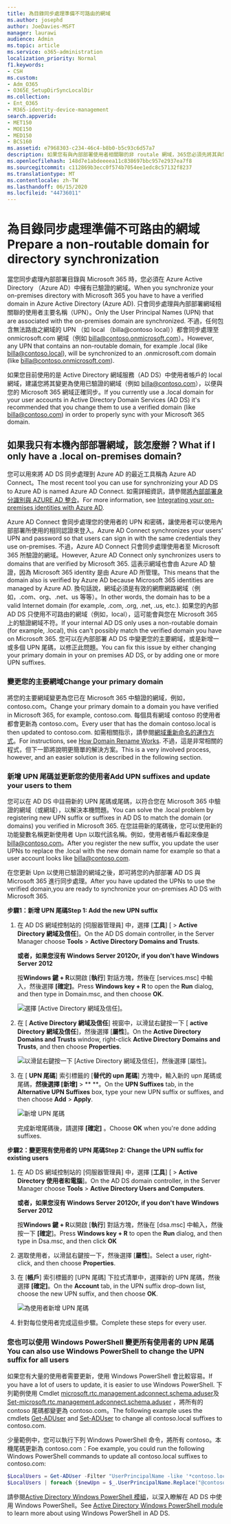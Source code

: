 ```yaml
---
title: 為目錄同步處理準備不可路由的網域
ms.author: josephd
author: JoeDavies-MSFT
manager: laurawi
audience: Admin
ms.topic: article
ms.service: o365-administration
localization_priority: Normal
f1.keywords:
- CSH
ms.custom:
- Adm_O365
- O365E_SetupDirSyncLocalDir
ms.collection:
- Ent_O365
- M365-identity-device-management
search.appverid:
- MET150
- MOE150
- MED150
- BCS160
ms.assetid: e7968303-c234-46c4-b8b0-b5c93c6d57a7
description: 如果您有與內部部署使用者相關聯的非 routale 網域，365您必須先將其與您的內部部署使用者相關聯，再瞭解如何進行。
ms.openlocfilehash: 148d7e1abdeeeea11c838697bbc957e2937ea7f8
ms.sourcegitcommit: c112869b3ecc0f574b7054ee1edc8c57132f8237
ms.translationtype: MT
ms.contentlocale: zh-TW
ms.lasthandoff: 06/15/2020
ms.locfileid: "44736011"
---
```

# <a name="prepare-a-non-routable-domain-for-directory-synchronization"></a><span data-ttu-id="ff9e5-103">為目錄同步處理準備不可路由的網域</span><span class="sxs-lookup"><span data-stu-id="ff9e5-103">Prepare a non-routable domain for directory synchronization</span></span>
<span data-ttu-id="ff9e5-104">當您同步處理內部部署目錄與 Microsoft 365 時，您必須在 Azure Active Directory （Azure AD）中擁有已驗證的網域。</span><span class="sxs-lookup"><span data-stu-id="ff9e5-104">When you synchronize your on-premises directory with Microsoft 365 you have to have a verified domain in Azure Active Directory (Azure AD).</span></span> <span data-ttu-id="ff9e5-105">只會同步處理與內部部署網域相關聯的使用者主要名稱（UPN）。</span><span class="sxs-lookup"><span data-stu-id="ff9e5-105">Only the User Principal Names (UPN) that are associated with the on-premises domain are synchronized.</span></span> <span data-ttu-id="ff9e5-106">不過，任何包含無法路由之網域的 UPN （如 local （billa@contoso local））都會同步處理至 onmicrosoft.com 網域（例如 billa@contoso.onmicrosoft.com）。</span><span class="sxs-lookup"><span data-stu-id="ff9e5-106">However, any UPN that contains an non-routable domain, for example .local (like billa@contoso.local), will be synchronized to an .onmicrosoft.com domain (like billa@contoso.onmicrosoft.com).</span></span> 

<span data-ttu-id="ff9e5-107">如果您目前使用的是 Active Directory 網域服務（AD DS）中使用者帳戶的 local 網域，建議您將其變更為使用已驗證的網域（例如 billa@contoso.com），以便與您的 Microsoft 365 網域正確同步。</span><span class="sxs-lookup"><span data-stu-id="ff9e5-107">If you currently use a .local domain for your user accounts in Active Directory Domain Services (AD DS) it's recommended that you change them to use a verified domain (like billa@contoso.com) in order to properly sync with your Microsoft 365 domain.</span></span>
  
## <a name="what-if-i-only-have-a-local-on-premises-domain"></a><span data-ttu-id="ff9e5-108">如果我只有本機內部部署網域，該怎麼辦？</span><span class="sxs-lookup"><span data-stu-id="ff9e5-108">What if I only have a .local on-premises domain?</span></span>

<span data-ttu-id="ff9e5-109">您可以用來將 AD DS 同步處理到 Azure AD 的最近工具稱為 Azure AD Connect。</span><span class="sxs-lookup"><span data-stu-id="ff9e5-109">The most recent tool you can use for synchronizing your AD DS to Azure AD is named Azure AD Connect.</span></span> <span data-ttu-id="ff9e5-110">如需詳細資訊，請參閱[將內部部署身分識別與 AZURE AD 整合](https://docs.microsoft.com/azure/architecture/reference-architectures/identity/azure-ad)。</span><span class="sxs-lookup"><span data-stu-id="ff9e5-110">For more information, see [Integrating your on-premises identities with Azure AD](https://docs.microsoft.com/azure/architecture/reference-architectures/identity/azure-ad).</span></span>
  
<span data-ttu-id="ff9e5-111">Azure AD Connect 會同步處理您的使用者的 UPN 和密碼，讓使用者可以使用內部部署所使用的相同認證來登入。</span><span class="sxs-lookup"><span data-stu-id="ff9e5-111">Azure AD Connect synchronizes your users' UPN and password so that users can sign in with the same credentials they use on-premises.</span></span> <span data-ttu-id="ff9e5-112">不過，Azure AD Connect 只會同步處理使用者至 Microsoft 365 所驗證的網域。</span><span class="sxs-lookup"><span data-stu-id="ff9e5-112">However, Azure AD Connect only synchronizes users to domains that are verified by Microsoft 365.</span></span> <span data-ttu-id="ff9e5-113">這表示網域也會由 Azure AD 驗證，因為 Microsoft 365 identity 是由 Azure AD 所管理。</span><span class="sxs-lookup"><span data-stu-id="ff9e5-113">This means that the domain also is verified by Azure AD because Microsoft 365 identities are managed by Azure AD.</span></span> <span data-ttu-id="ff9e5-114">換句話說，網域必須是有效的網際網路網域（例如，.com、org、.net、us 等等）。</span><span class="sxs-lookup"><span data-stu-id="ff9e5-114">In other words, the domain has to be a valid Internet domain (for example, .com, .org, .net, .us, etc.).</span></span> <span data-ttu-id="ff9e5-115">如果您的內部 AD DS 只使用不可路由的網域（例如，local），這可能會與您在 Microsoft 365 上的驗證網域不符。</span><span class="sxs-lookup"><span data-stu-id="ff9e5-115">If your internal AD DS only uses a non-routable domain (for example, .local), this can't possibly match the verified domain you have on Microsoft 365.</span></span> <span data-ttu-id="ff9e5-116">您可以在內部部署 AD DS 中變更您的主要網域，或是新增一或多個 UPN 尾碼，以修正此問題。</span><span class="sxs-lookup"><span data-stu-id="ff9e5-116">You can fix this issue by either changing your primary domain in your on premises AD DS, or by adding one or more UPN suffixes.</span></span>
  
### <a name="change-your-primary-domain"></a><span data-ttu-id="ff9e5-117">**變更您的主要網域**</span><span class="sxs-lookup"><span data-stu-id="ff9e5-117">**Change your primary domain**</span></span>

<span data-ttu-id="ff9e5-118">將您的主要網域變更為您已在 Microsoft 365 中驗證的網域，例如，contoso.com。</span><span class="sxs-lookup"><span data-stu-id="ff9e5-118">Change your primary domain to a domain you have verified in Microsoft 365, for example, contoso.com.</span></span> <span data-ttu-id="ff9e5-119">每個具有網域 contoso 的使用者都會更新為 contoso.com。</span><span class="sxs-lookup"><span data-stu-id="ff9e5-119">Every user that has the domain contoso.local is then updated to contoso.com.</span></span> <span data-ttu-id="ff9e5-120">如需相關指示，請參閱[網域重新命名的運作方式](https://go.microsoft.com/fwlink/p/?LinkId=624174)。</span><span class="sxs-lookup"><span data-stu-id="ff9e5-120">For instructions, see [How Domain Rename Works](https://go.microsoft.com/fwlink/p/?LinkId=624174).</span></span> <span data-ttu-id="ff9e5-121">不過，這是非常相關的程式，但下一節將說明更簡單的解決方案。</span><span class="sxs-lookup"><span data-stu-id="ff9e5-121">This is a very involved process, however, and an easier solution is described in the following section.</span></span>
  
### <a name="add-upn-suffixes-and-update-your-users-to-them"></a><span data-ttu-id="ff9e5-122">**新增 UPN 尾碼並更新您的使用者**</span><span class="sxs-lookup"><span data-stu-id="ff9e5-122">**Add UPN suffixes and update your users to them**</span></span>

<span data-ttu-id="ff9e5-123">您可以在 AD DS 中註冊新的 UPN 尾碼或尾碼，以符合您在 Microsoft 365 中驗證的網域（或網域），以解決本機問題。</span><span class="sxs-lookup"><span data-stu-id="ff9e5-123">You can solve the .local problem by registering new UPN suffix or suffixes in AD DS to match the domain (or domains) you verified in Microsoft 365.</span></span> <span data-ttu-id="ff9e5-124">在您註冊新的尾碼後，您可以使用新的功能變數名稱更新使用者 Upn 以取代該名稱。例如，使用者帳戶看起來像是 billa@contoso.com。</span><span class="sxs-lookup"><span data-stu-id="ff9e5-124">After you register the new suffix, you update the user UPNs to replace the .local with the new domain name for example so that a user account looks like billa@contoso.com.</span></span>
  
<span data-ttu-id="ff9e5-125">在您更新 Upn 以使用已驗證的網域之後，即可將您的內部部署 AD DS 與 Microsoft 365 進行同步處理。</span><span class="sxs-lookup"><span data-stu-id="ff9e5-125">After you have updated the UPNs to use the verified domain,you are ready to synchronize your on-premises AD DS with Microsoft 365.</span></span>
  
 <span data-ttu-id="ff9e5-126">**步驟1：新增 UPN 尾碼**</span><span class="sxs-lookup"><span data-stu-id="ff9e5-126">**Step 1: Add the new UPN suffix**</span></span>
  
1. <span data-ttu-id="ff9e5-127">在 AD DS 網域控制站的 [伺服器管理員] 中，選擇 [**工具**] [ \> **Active Directory 網域及信任**]。</span><span class="sxs-lookup"><span data-stu-id="ff9e5-127">On the AD DS domain controller, in the Server Manager choose **Tools** \> **Active Directory Domains and Trusts**.</span></span>
    
    <span data-ttu-id="ff9e5-128">**或者，如果您沒有 Windows Server 2012**</span><span class="sxs-lookup"><span data-stu-id="ff9e5-128">**Or, if you don't have Windows Server 2012**</span></span>
    
    <span data-ttu-id="ff9e5-129">按**Windows 鍵 + R**以開啟 [**執行**] 對話方塊，然後在 [services.msc] 中輸入，然後選擇 **[確定]**。</span><span class="sxs-lookup"><span data-stu-id="ff9e5-129">Press **Windows key + R** to open the **Run** dialog, and then type in Domain.msc, and then choose **OK**.</span></span>
    
    ![選擇 [Active Directory 網域及信任]。](media/46b6e007-9741-44af-8517-6f682e0ac974.png)
  
2. <span data-ttu-id="ff9e5-131">在 [ **Active Directory 網域及信任**] 視窗中，以滑鼠右鍵按一下 [ **active Directory 網域及信任**]，然後選擇 [**屬性**]。</span><span class="sxs-lookup"><span data-stu-id="ff9e5-131">On the **Active Directory Domains and Trusts** window, right-click **Active Directory Domains and Trusts**, and then choose **Properties**.</span></span>
    
    ![以滑鼠右鍵按一下 [Active Directory 網域及信任]，然後選擇 [屬性]。](media/39d20812-ffb5-4ba9-8d7b-477377ac360d.png)
  
3. <span data-ttu-id="ff9e5-133">在 [ **UPN 尾碼**] 索引標籤的 [**替代的 upn 尾碼**] 方塊中，輸入新的 upn 尾碼或尾碼，**然後選擇 [新增]** \> \*\* \*\*。</span><span class="sxs-lookup"><span data-stu-id="ff9e5-133">On the **UPN Suffixes** tab, in the **Alternative UPN Suffixes** box, type your new UPN suffix or suffixes, and then choose **Add** \> **Apply**.</span></span>
    
    ![新增 UPN 尾碼](media/a4aaf919-7adf-469a-b93f-83ef284c0915.PNG)
  
    <span data-ttu-id="ff9e5-135">完成新增尾碼後，請選擇 **[確定]** 。</span><span class="sxs-lookup"><span data-stu-id="ff9e5-135">Choose **OK** when you're done adding suffixes.</span></span> 
    
 <span data-ttu-id="ff9e5-136">**步驟2：變更現有使用者的 UPN 尾碼**</span><span class="sxs-lookup"><span data-stu-id="ff9e5-136">**Step 2: Change the UPN suffix for existing users**</span></span>
  
1. <span data-ttu-id="ff9e5-137">在 AD DS 網域控制站的 [伺服器管理員] 中，選擇 [**工具**] [ \> **Active Directory 使用者和電腦**]。</span><span class="sxs-lookup"><span data-stu-id="ff9e5-137">On the AD DS domain controller, in the Server Manager choose **Tools** \> **Active Directory Users and Computers**.</span></span>
    
    <span data-ttu-id="ff9e5-138">**或者，如果您沒有 Windows Server 2012**</span><span class="sxs-lookup"><span data-stu-id="ff9e5-138">**Or, if you don't have Windows Server 2012**</span></span>
    
    <span data-ttu-id="ff9e5-139">按**Windows 鍵 + R**以開啟 [**執行**] 對話方塊，然後在 [dsa.msc] 中輸入，然後按一下 **[確定**]。</span><span class="sxs-lookup"><span data-stu-id="ff9e5-139">Press **Windows key + R** to open the **Run** dialog, and then type in Dsa.msc, and then click **OK**</span></span>
    
2. <span data-ttu-id="ff9e5-140">選取使用者，以滑鼠右鍵按一下，然後選擇 [**屬性**]。</span><span class="sxs-lookup"><span data-stu-id="ff9e5-140">Select a user, right-click, and then choose **Properties**.</span></span>
    
3. <span data-ttu-id="ff9e5-141">在 [**帳戶**] 索引標籤的 [UPN 尾碼] 下拉式清單中，選擇新的 UPN 尾碼，然後選擇 **[確定]**。</span><span class="sxs-lookup"><span data-stu-id="ff9e5-141">On the **Account** tab, in the UPN suffix drop-down list, choose the new UPN suffix, and then choose **OK**.</span></span>
    
    ![為使用者新增 UPN 尾碼](media/54876751-49f0-48cc-b864-2623c4835563.png)
  
4. <span data-ttu-id="ff9e5-143">針對每位使用者完成這些步驟。</span><span class="sxs-lookup"><span data-stu-id="ff9e5-143">Complete these steps for every user.</span></span>
    
   
### <a name="you-can-also-use-windows-powershell-to-change-the-upn-suffix-for-all-users"></a><span data-ttu-id="ff9e5-144">**您也可以使用 Windows PowerShell 變更所有使用者的 UPN 尾碼**</span><span class="sxs-lookup"><span data-stu-id="ff9e5-144">**You can also use Windows PowerShell to change the UPN suffix for all users**</span></span>

<span data-ttu-id="ff9e5-145">如果您有大量的使用者需要更新，使用 Windows PowerShell 會比較容易。</span><span class="sxs-lookup"><span data-stu-id="ff9e5-145">If you have a lot of users to update, it is easier to use Windows PowerShell.</span></span> <span data-ttu-id="ff9e5-146">下列範例使用 Cmdlet [microsoft.rtc.management.adconnect.schema.aduser](https://go.microsoft.com/fwlink/p/?LinkId=624312)及[Set-microsoft.rtc.management.adconnect.schema.aduser](https://go.microsoft.com/fwlink/p/?LinkId=624313) ，將所有的 contoso 尾碼都變更為 contoso.com。</span><span class="sxs-lookup"><span data-stu-id="ff9e5-146">The following example uses the cmdlets [Get-ADUser](https://go.microsoft.com/fwlink/p/?LinkId=624312) and [Set-ADUser](https://go.microsoft.com/fwlink/p/?LinkId=624313) to change all contoso.local suffixes to contoso.com.</span></span> 

<span data-ttu-id="ff9e5-147">少量範例中，您可以執行下列 Windows PowerShell 命令，將所有 contoso。本機尾碼更新為 contoso.com：</span><span class="sxs-lookup"><span data-stu-id="ff9e5-147">Foe example, you could run the following Windows PowerShell commands to update all contoso.local suffixes to contoso.com:</span></span>
    
  ```powershell
  $LocalUsers = Get-ADUser -Filter "UserPrincipalName -like '*contoso.local'" -Properties userPrincipalName -ResultSetSize $null
  $LocalUsers | foreach {$newUpn = $_.UserPrincipalName.Replace("@contoso.local","@contoso.com"); $_ | Set-ADUser -UserPrincipalName $newUpn}
  ```

<span data-ttu-id="ff9e5-148">請參閱[Active Directory Windows PowerShell 模組](https://go.microsoft.com/fwlink/p/?LinkId=624314)，以深入瞭解在 AD DS 中使用 Windows PowerShell。</span><span class="sxs-lookup"><span data-stu-id="ff9e5-148">See [Active Directory Windows PowerShell module](https://go.microsoft.com/fwlink/p/?LinkId=624314) to learn more about using Windows PowerShell in AD DS.</span></span> 

